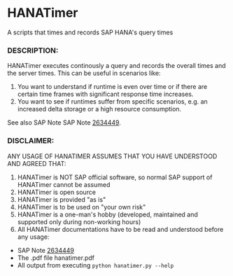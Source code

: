 # HANATimer
A scripts that times and records SAP HANA's query times


### DESCRIPTION:  
HANATimer executes continously a query and records the overall times and the server times. This can be useful in scenarios like:  
1. You want to understand if runtime is even over time or if there are certain time frames with significant response time increases.  
2. You want to see if runtimes suffer from specific scenarios, e.g. an increased delta storage or a high resource consumption.  

See also SAP Note SAP Note [2634449](https://launchpad.support.sap.com/#/notes/=2634449).


### DISCLAIMER:
ANY USAGE OF HANATIMER ASSUMES THAT YOU HAVE UNDERSTOOD AND AGREED THAT:  
1. HANATimer is NOT SAP official software, so normal SAP support of HANATimer cannot be assumed  
2. HANATimer is open source
3. HANATimer is provided "as is"  
4. HANATimer is to be used on "your own risk"  
5. HANATimer is a one-man's hobby (developed, maintained and supported only during non-working hours)
6. All HANATimer documentations have to be read and understood before any usage:  
* SAP Note [2634449](https://launchpad.support.sap.com/#/notes/=2634449)
* The .pdf file hanatimer.pdf
* All output from executing    `python hanatimer.py --help`
